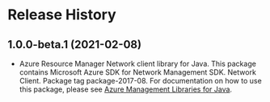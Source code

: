 # Release History

## 1.0.0-beta.1 (2021-02-08)

- Azure Resource Manager Network client library for Java. This package contains Microsoft Azure SDK for Network Management SDK. Network Client. Package tag package-2017-08. For documentation on how to use this package, please see [Azure Management Libraries for Java](https://aka.ms/azsdk/java/mgmt).
